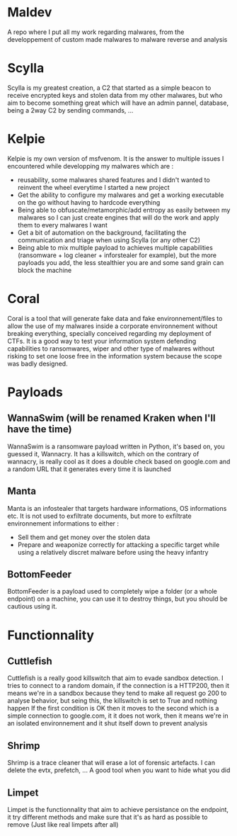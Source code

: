 # Maldev
A repo where I put all my work regarding malwares, from the developpement of custom made malwares to malware reverse and analysis

# Scylla
Scylla is my greatest creation, a C2 that started as a simple beacon to receive encrypted keys and stolen data from my other malwares, but who aim to become something great which will have an admin pannel, database, being a 2way C2 by sending commands, ...

# Kelpie
Kelpie is my own version of msfvenom.
It is the answer to multiple issues I encountered while developping my malwares which are : 
- reusability, some malwares shared features and I didn't wanted to reinvent the wheel everytime I started a new project
- Get the ability to configure my malwares and get a working executable on the go without having to hardcode everything
- Being able to obfuscate/metamorphic/add entropy as easily between my malwares so I can just create engines that will do the work and apply them to every malwares I want
- Get a bit of automation on the background, facilitating the communication and triage when using Scylla (or any other C2)
- Being able to mix multiple payload to achieves multiple capabilities (ransomware + log cleaner + inforstealer for example), but the more payloads you add, the less stealthier you are and some sand grain can block the machine

# Coral
Coral is a tool that will generate fake data and fake environnement/files to allow the use of my malwares inside a corporate environnement without breaking everything, specially conceived regarding my deployment of CTFs.
It is a good way to test your information system defending capabilities to ransomwares, wiper and other type of malwares without risking to set one loose free in the information system because the scope was badly designed.

# Payloads
## WannaSwim (will be renamed Kraken when I'll have the time)
WannaSwim is a ransomware payload written in Python, it's based on, you guessed it, Wannacry.
It has a killswitch, which on the contrary of wannacry, is really cool as it does a double check based on google.com and a random URL that it generates every time it is launched

## Manta
Manta is an infostealer that targets hardware informations, OS informations etc.
It is not used to exfiltrate documents, but more to exfiltrate environnement informations to either : 
- Sell them and get money over the stolen data
- Prepare and weaponize correctly for attacking a specific target while using a relatively discret malware before using the heavy infantry

## BottomFeeder
BottomFeeder is a payload used to completely wipe a folder (or a whole endpoint) on a machine, you can use it to destroy things, but you should be cautious using it.

# Functionnality
## Cuttlefish
Cuttlefish is a really good killswitch that aim to evade sandbox detection.
I tries to connect to a random domain, if the connection is a HTTP200, then it means we're in a sandbox because they tend to make all request go 200 to analyse behavior, but seing this, the killswitch is set to True and nothing happen
If the first condition is OK then it moves to the second which is a simple connection to google.com, it it does not work, then it means we're in an isolated environnement and it shut itself down to prevent analysis

## Shrimp
Shrimp is a trace cleaner that will erase a lot of forensic artefacts.
I can delete the evtx, prefetch, ...
A good tool when you want to hide what you did

## Limpet
Limpet is the functionnality that aim to achieve persistance on the endpoint, it try different methods and make sure that it's as hard as possible to remove (Just like real limpets after all)